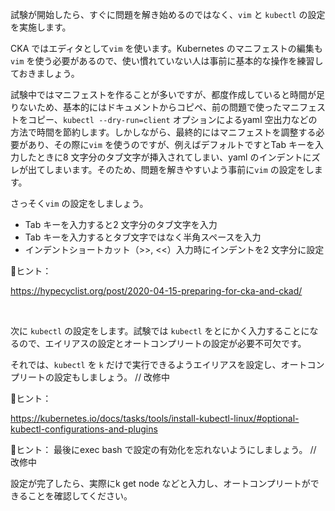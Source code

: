 試験が開始したら、すぐに問題を解き始めるのではなく、`vim` と `kubectl` の設定を実施します。

CKA ではエディタとして`vim` を使います。Kubernetes のマニフェストの編集も`vim` を使う必要があるので、使い慣れていない人は事前に基本的な操作を練習しておきましょう。

試験中ではマニフェストを作ることが多いですが、都度作成していると時間が足りないため、基本的にはドキュメントからコピペ、前の問題で使ったマニフェストをコピー、`kubectl --dry-run=client` オプションによるyaml 空出力などの方法で時間を節約します。しかしながら、最終的にはマニフェストを調整する必要があり、その際に`vim` を使うのですが、例えばデフォルトですとTab キーを入力したときに8 文字分のタブ文字が挿入されてしまい、yaml のインデントにズレが出てしまいます。そのため、問題を解きやすいよう事前に`vim` の設定をします。

さっそく`vim` の設定をしましょう。

- Tab キーを入力すると2 文字分のタブ文字を入力
- Tab キーを入力するとタブ文字ではなく半角スペースを入力
- インデントショートカット（>>, <<）入力時にインデントを2 文字分に設定

📝ヒント：

https://hypecyclist.org/post/2020-04-15-preparing-for-cka-and-ckad/
  
<br>

次に `kubectl` の設定をします。試験では `kubectl` をとにかく入力することになるので、エイリアスの設定とオートコンプリートの設定が必要不可欠です。

それでは、`kubectl` を `k` だけで実行できるようエイリアスを設定し、オートコンプリートの設定もしましょう。 // 改修中

📝ヒント：

https://kubernetes.io/docs/tasks/tools/install-kubectl-linux/#optional-kubectl-configurations-and-plugins



📝ヒント：
最後にexec bash で設定の有効化を忘れないようにしましょう。 // 改修中


設定が完了したら、実際にk get node などと入力し、オートコンプリートができることを確認してください。
